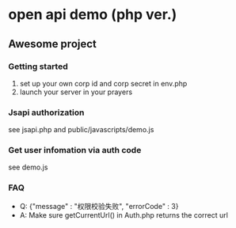 # open api demo (php ver.)

## Awesome project

### Getting started
1. set up your own corp id and corp secret in env.php
2. launch your server in your prayers

### Jsapi authorization
see jsapi.php and public/javascripts/demo.js

### Get user infomation via auth code
see demo.js

### FAQ
* Q: {"message" : "权限校验失败", "errorCode" : 3}
* A: Make sure getCurrentUrl() in Auth.php returns the correct url